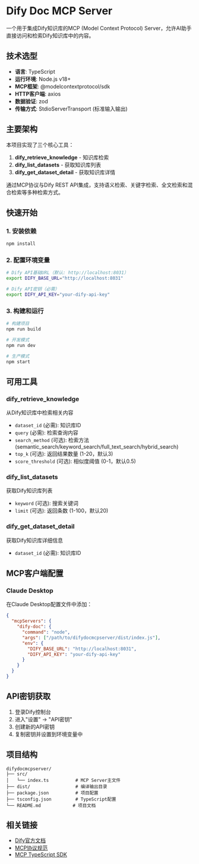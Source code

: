 # Dify Doc MCP Server

一个用于集成Dify知识库的MCP (Model Context Protocol) Server，允许AI助手直接访问和检索Dify知识库中的内容。

## 技术选型

- **语言**: TypeScript
- **运行环境**: Node.js v18+
- **MCP框架**: @modelcontextprotocol/sdk
- **HTTP客户端**: axios
- **数据验证**: zod
- **传输方式**: StdioServerTransport (标准输入输出)

## 主要架构

本项目实现了三个核心工具：
1. **dify_retrieve_knowledge** - 知识库检索
2. **dify_list_datasets** - 获取知识库列表
3. **dify_get_dataset_detail** - 获取知识库详情

通过MCP协议与Dify REST API集成，支持语义检索、关键字检索、全文检索和混合检索等多种检索方式。

## 快速开始

### 1. 安装依赖
```bash
npm install
```

### 2. 配置环境变量
```bash
# Dify API基础URL（默认: http://localhost:8031）
export DIFY_BASE_URL="http://localhost:8031"

# Dify API密钥（必需）
export DIFY_API_KEY="your-dify-api-key"
```

### 3. 构建和运行
```bash
# 构建项目
npm run build

# 开发模式
npm run dev

# 生产模式
npm start
```

## 可用工具

### dify_retrieve_knowledge
从Dify知识库中检索相关内容
- `dataset_id` (必需): 知识库ID
- `query` (必需): 检索查询内容
- `search_method` (可选): 检索方法 (semantic_search/keyword_search/full_text_search/hybrid_search)
- `top_k` (可选): 返回结果数量 (1-20，默认3)
- `score_threshold` (可选): 相似度阈值 (0-1，默认0.5)

### dify_list_datasets
获取Dify知识库列表
- `keyword` (可选): 搜索关键词
- `limit` (可选): 返回条数 (1-100，默认20)

### dify_get_dataset_detail
获取Dify知识库详细信息
- `dataset_id` (必需): 知识库ID

## MCP客户端配置

### Claude Desktop
在Claude Desktop配置文件中添加：
```json
{
  "mcpServers": {
    "dify-doc": {
      "command": "node",
      "args": ["/path/to/difydocmcpserver/dist/index.js"],
      "env": {
        "DIFY_BASE_URL": "http://localhost:8031",
        "DIFY_API_KEY": "your-dify-api-key"
      }
    }
  }
}
```

## API密钥获取
1. 登录Dify控制台
2. 进入"设置" → "API密钥"
3. 创建新的API密钥
4. 复制密钥并设置到环境变量中

## 项目结构
```
difydocmcpserver/
├── src/
│   └── index.ts          # MCP Server主文件
├── dist/                 # 编译输出目录
├── package.json          # 项目配置
├── tsconfig.json         # TypeScript配置
└── README.md            # 项目文档
```

## 相关链接
- [Dify官方文档](https://docs.dify.ai/)
- [MCP协议规范](https://modelcontextprotocol.io/)
- [MCP TypeScript SDK](https://github.com/modelcontextprotocol/typescript-sdk)
